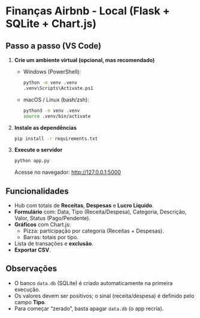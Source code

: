 
# Finanças Airbnb - Local (Flask + SQLite + Chart.js)

## Passo a passo (VS Code)

1) **Crie um ambiente virtual (opcional, mas recomendado)**  
   - Windows (PowerShell):
     ```bash
     python -m venv .venv
     .venv\Scripts\Activate.ps1
     ```
   - macOS / Linux (bash/zsh):
     ```bash
     python3 -m venv .venv
     source .venv/bin/activate
     ```

2) **Instale as dependências**
   ```bash
   pip install -r requirements.txt
   ```

3) **Execute o servidor**
   ```bash
   python app.py
   ```
   Acesse no navegador: http://127.0.0.1:5000

## Funcionalidades
- Hub com totais de **Receitas**, **Despesas** e **Lucro Líquido**.
- **Formulário** com: Data, Tipo (Receita/Despesa), Categoria, Descrição, Valor, Status (Pago/Pendente).
- **Gráficos** com Chart.js:
  - Pizza: participação por categoria (Receitas + Despesas).
  - Barras: totais por tipo.
- Lista de transações e **exclusão**.
- **Exportar CSV**.

## Observações
- O banco `data.db` (SQLite) é criado automaticamente na primeira execução.
- Os valores devem ser positivos; o sinal (receita/despesa) é definido pelo campo **Tipo**.
- Para começar “zerado”, basta apagar `data.db` (o app recria).
